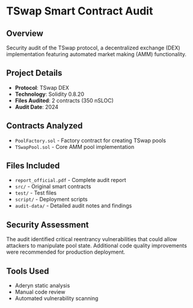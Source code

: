 # TSwap Smart Contract Audit

## Overview
Security audit of the TSwap protocol, a decentralized exchange (DEX) implementation featuring automated market making (AMM) functionality.

## Project Details
- **Protocol**: TSwap DEX
- **Technology**: Solidity 0.8.20
- **Files Audited**: 2 contracts (350 nSLOC)
- **Audit Date**: 2024

## Contracts Analyzed
- `PoolFactory.sol` - Factory contract for creating TSwap pools
- `TSwapPool.sol` - Core AMM pool implementation


## Files Included
- `report_official.pdf` - Complete audit report
- `src/` - Original smart contracts
- `test/` - Test files
- `script/` - Deployment scripts
- `audit-data/` - Detailed audit notes and findings

## Security Assessment
The audit identified critical reentrancy vulnerabilities that could allow attackers to manipulate pool state. Additional code quality improvements were recommended for production deployment.

## Tools Used
- Aderyn static analysis
- Manual code review
- Automated vulnerability scanning
